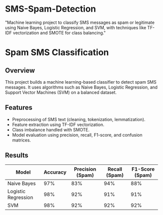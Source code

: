 # SMS-Spam-Detection
"Machine learning project to classify SMS messages as spam or legitimate using Naive Bayes, Logistic Regression, and SVM, with techniques like TF-IDF vectorization and SMOTE for class balancing."


# Spam SMS Classification

## Overview
This project builds a machine learning-based classifier to detect spam SMS messages. It uses algorithms such as Naive Bayes, Logistic Regression, and Support Vector Machines (SVM) on a balanced dataset.

## Features
- Preprocessing of SMS text (cleaning, tokenization, lemmatization).
- Feature extraction using TF-IDF vectorization.
- Class imbalance handled with SMOTE.
- Model evaluation using precision, recall, F1-score, and confusion matrices.

## Results
| Model                  | Accuracy | Precision (Spam) | Recall (Spam) | F1-Score (Spam) |
|------------------------|----------|------------------|---------------|-----------------|
|   Naive Bayes          | 97%      | 83%              | 94%           | 88%             |
|   Logistic Regression  | 98%      | 92%              | 91%           | 91%             |
|   SVM                  | 98%      | 92%              | 92%           | 92%             |

